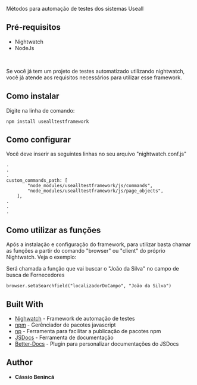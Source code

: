 Métodos para automação de testes dos sistemas Useall

## Pré-requisitos

* Nightwatch
* NodeJs


&nbsp;

Se você já tem um projeto de testes automatizado utilizando nightwatch, você já atende aos requisitos necessários para utilizar esse framework.

## Como instalar

Digite na linha de comando:

```
npm install usealltestframework
```

## Como configurar

Você deve inserir as seguintes linhas no seu arquivo "nightwatch.conf.js"

```
.
.
.
custom_commands_path: [
        "node_modules/usealltestframework/js/commands",
        "node_modules/usealltestframework/js/page_objects",
    ],
.
.
.
```

## Como utilizar as funções

Após a instalação e configuração do framework, para utilizar basta chamar as funções a partir do comando "browser" ou "client" do próprio Nightwatch.
Veja o exemplo:

Será chamada a função que vai buscar o "João da Silva" no campo de busca de Fornecedores

```
browser.setaSearchfield("localizadorDoCampo", "João da Silva")
```


## Built With

* [Nighwatch](https://nightwatchjs.org/) - Framework de automação de testes
* [npm](https://www.npmjs.com/) - Gerênciador de pacotes javascript
* [np](https://github.com/sindresorhus/np#readme) - Ferramenta para facilitar a publicação de pacotes npm
* [JSDocs](https://jsdoc.app/) - Ferramenta de documentação
* [Better-Docs](https://github.com/SoftwareBrothers/better-docs) - Plugin para personalizar documentações do JSDocs

## Author

* **Cássio Benincá**
